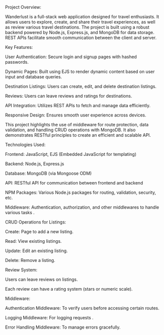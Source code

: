 Project Overview:

Wanderlust is a full-stack web application designed for travel enthusiasts. It allows users to explore, create, and share their travel experiences, as well as review various travel destinations. The project is built using a robust backend powered by Node.js, Express.js, and MongoDB for data storage. REST APIs facilitate smooth communication between the client and server.

Key Features:

User Authentication: Secure login and signup pages with hashed passwords.

Dynamic Pages: Built using EJS to render dynamic content based on user input and database queries.

Destination Listings: Users can create, edit, and delete destination listings.

Reviews: Users can leave reviews and ratings for destinations.

API Integration: Utilizes REST APIs to fetch and manage data efficiently.

Responsive Design: Ensures smooth user experience across devices.

This project highlights the use of middleware for route protection, data validation, and handling CRUD operations with MongoDB. It also demonstrates RESTful principles to create an efficient and scalable API.

Technologies Used:

Frontend: JavaScript, EJS (Embedded JavaScript for templating)

Backend: Node.js, Express.js

Database: MongoDB (via Mongoose ODM)

API: RESTful API for communication between frontend and backend

NPM Packages: Various Node.js packages for routing, validation, security, etc.

Middleware: Authentication, authorization, and other middlewares to handle various tasks .


CRUD Operations for Listings:

Create: Page to add a new listing.

Read: View existing listings.

Update: Edit an existing listing.

Delete: Remove a listing.

Review System:

Users can leave reviews on listings.

Each review can have a rating system (stars or numeric scale).

Middleware:

Authentication Middleware: To verify users before accessing certain routes.

Logging Middleware: For logging requests .

Error Handling Middleware: To manage errors gracefully.
